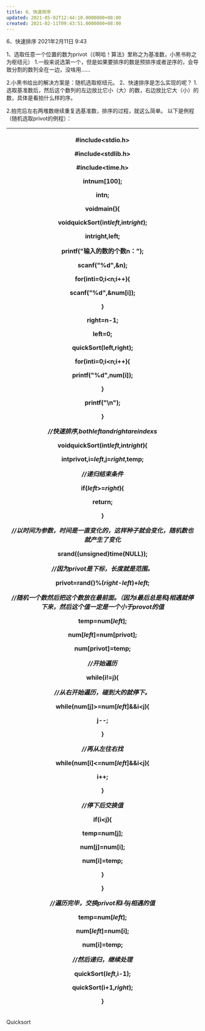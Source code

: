 ```yaml
---
title: 6、快速排序
updated: 2021-05-02T12:44:10.0000000+08:00
created: 2021-02-11T09:43:51.0000000+08:00
---
```


6、快速排序
2021年2月11日
9:43

1、选取任意一个位置的数为privot（《啊哈！算法》里称之为基准数，小黑书称之为枢纽元）
1.一般来说选第一个，但是如果要排序的数是预排序或者逆序的，会导致分割的数列全在一边，没啥用……

2.小黑书给出的解决方案是：随机选取枢纽元。
2、快速排序是怎么实现的呢？
1.选取基准数后，然后这个数列的左边放比它小（大）的数，右边放比它大（小）的数，具体是看拍什么样的序。

2.拍完后左右两堆数继续重复选基准数，排序的过程，就这么简单。
以下是例程（随机选取privot的例程）：
<table>
<colgroup>
<col style="width: 100%" />
</colgroup>
<thead>
<tr class="header">
<th><p>#include&lt;stdio.h&gt;</p>
<p>#include&lt;stdlib.h&gt;</p>
<p>#include&lt;time.h&gt;</p>
<p>intnum[100];</p>
<p>intn;</p>
<p>voidmain(){</p>
<p>voidquickSort(int<em>left</em>,int<em>right</em>);</p>
<p>intright,left;</p>
<p>printf("输入的数的个数n：");</p>
<p>scanf("%d",&amp;n);</p>
<p>for(inti=0;i&lt;n;i++){</p>
<p>scanf("%d",&amp;num[i]);</p>
<p>}</p>
<p>right=n-1;</p>
<p>left=0;</p>
<p>quickSort(left,right);</p>
<p>for(inti=0;i&lt;n;i++){</p>
<p>printf("%d",num[i]);</p>
<p>}</p>
<p>printf("\n");</p>
<p>}</p>
<p><em>//快速排序,bothleftandrightareindexs</em></p>
<p>voidquickSort(int<em>left</em>,int<em>right</em>){</p>
<p>intprivot,i=<em>left</em>,j=<em>right</em>,temp;</p>
<p><em>//递归结束条件</em></p>
<p>if(<em>left</em>&gt;=<em>right</em>){</p>
<p>return;</p>
<p>}</p>
<p><em>//以时间为参数，时间是一直变化的，这样种子就会变化，随机数也就产生了变化</em></p>
<p>srand((unsigned)time(NULL));</p>
<p><em>//因为privot是下标，长度就是范围。</em></p>
<p>privot=rand()%(<em>right</em>-<em>left</em>)+<em>left</em>;</p>
<p><em>//随机一个数然后把这个数放在最前面。（因为i最后总是和j相遇就停下来，然后这个值一定是一个小于provot的值</em></p>
<p>temp=num[<em>left</em>];</p>
<p>num[<em>left</em>]=num[privot];</p>
<p>num[privot]=temp;</p>
<p><em>//开始遍历</em></p>
<p>while(i!=j){</p>
<p></p>
<p><em>//从右开始遍历，碰到大的就停下。</em></p>
<p>while(num[j]&gt;=num[<em>left</em>]&amp;&amp;i&lt;j){</p>
<p>j--;</p>
<p>}</p>
<p><em>//再从左往右找</em></p>
<p>while(num[i]&lt;=num[<em>left</em>]&amp;&amp;i&lt;j){</p>
<p>i++;</p>
<p>}</p>
<p><em>//停下后交换值</em></p>
<p>if(i&lt;j){</p>
<p>temp=num[j];</p>
<p>num[j]=num[i];</p>
<p>num[i]=temp;</p>
<p>}</p>
<p>}</p>
<p><em>//遍历完毕，交换privot和i与j相遇的值</em></p>
<p>temp=num[<em>left</em>];</p>
<p>num[<em>left</em>]=num[i];</p>
<p>num[i]=temp;</p>
<p><em>//然后递归，继续处理</em></p>
<p>quickSort(<em>left</em>,i-1);</p>
<p>quickSort(i+1,<em>right</em>);</p>
<p>}</p></th>
</tr>
</thead>
<tbody>
</tbody>
</table>

Quicksort
